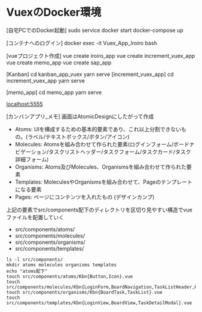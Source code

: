 # VuexのDocker環境
[自宅PCでのDocker起動]
sudo service docker start
docker-compose up

[コンテナへのログイン]
docker exec -it Vuex_App_Iroiro bash

[vueプロジェクト作成]
vue create iroiro_app
vue create increment_vuex_app
vue create memo_app
vue create sap_app

[Kanban]
cd kanban_app_vuex
yarn serve
[increment_vuex_app]
cd increment_vuex_app
yarn serve

[memo_app]
cd memo_app
yarn serve

<localhost:5555>

[カンバンアプリ_メモ]
画面はAtomicDesignにしたがって作成

- Atoms: UIを構成するための基本的要素であり、これ以上分割できないもの。(ラベル/テキストボックス/ボタン/アイコン)
- Molecules: Atomsを組み合わせて作られた要素(ログインフォーム/ボードナビゲーション/タスクリストヘッダー/タスクフォーム/タスクカード/タスク詳細フォーム)
- Organisms: Atoms及びMolecules、Organismsを組み合わせて作られた要素
- Templates: MoleculesやOrganismsを組み合わせて、Pageのテンプレートになる要素
- Pages: ページにコンテンツを入れたもの	(デザインカンプ)

上記の要素でsrc/components配下のディレクトリを区切り見やすい構造でvueファイルを配置していく

- src/components/atoms/
- src/components/molecules/
- src/components/organisms/
- src/components/templates/

```
ls -l src/components/
mkdir atoms molecules organisms templates
echo "atoms配下"
touch src/components/atoms/Kbn{Button,Icon}.vue
touch src/components/molecules/Kbn{LoginForm,BoardNavigation,TaskListHeader,KbnTaskForm,TaskCard,TaskDetailForm}.vue
touch src/components/organisms/Kbn{BoardTask,TaskList}.vue
touch src/components/templates/Kbn{LoginView,BoardView,TaskDetailModal}.vue
```
